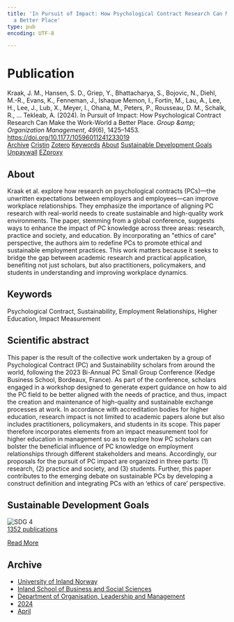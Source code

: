 ```yaml
---
title: 'In Pursuit of Impact: How Psychological Contract Research Can Make the Work-World
  a Better Place'
type: pub
encoding: UTF-8

---
```

<h1>Publication</h1>
<article id="csl-bib-container-YA2NG35T" class="csl-bib-container">
  <div class="csl-bib-body"> <div class="csl-entry">Kraak, J. M., Hansen, S. D., Griep, Y., Bhattacharya, S., Bojovic, N., Diehl, M.-R., Evans, K., Fenneman, J., Ishaque Memon, I., Fortin, M., Lau, A., Lee, H., Lee, J., Lub, X., Meyer, I., Ohana, M., Peters, P., Rousseau, D. M., Schalk, R., … Tekleab, A. (2024). In Pursuit of Impact: How Psychological Contract Research Can Make the Work-World a Better Place. <i>Group &#38;amp; Organization Management</i>, <i>49</i>(6), 1425–1453. <a href="https://doi.org/10.1177/10596011241233019">https://doi.org/10.1177/10596011241233019</a></div> </div>
  <div class="csl-bib-buttons">
    <a href="#taxonomy-article-YA2NG35T" alt="archive" class="csl-bib-button">Archive</a>
    <a href="https://app.cristin.no/results/show.jsf?id=2258170" alt="Cristin" class="csl-bib-button">Cristin</a>
    <a href="http://zotero.org/groups/5881554/items/YA2NG35T" alt="Zotero" class="csl-bib-button">Zotero</a>
    <a href="#keywords-article-YA2NG35T" alt="keywords" class="csl-bib-button">Keywords</a>
    <a href="#about-article-YA2NG35T" alt="about_pub" class="csl-bib-button">About</a>
    <a href="#sdg-article-YA2NG35T" alt="sdg" class="csl-bib-button">Sustainable Development Goals</a>
    <a href="https://journals.sagepub.com/doi/pdf/10.1177/10596011241233019" alt="Unpaywall" class="csl-bib-button">Unpaywall</a>
    <a href="https://journals.sagepub.com/doi/pdf/10.1177/10596011241233019" alt="EZproxy" class="csl-bib-button">EZproxy</a>
  </div>
  <div id="csl-bib-meta-container-YA2NG35T"></div>
</article>
<div id="csl-bib-meta-YA2NG35T" class="csl-bib-meta">
  <article id="about-article-YA2NG35T" class="about_pub-article">
    <h1>About</h1>
    Kraak et al. explore how research on psychological contracts (PCs)—the unwritten expectations between employers and employees—can improve workplace relationships. They emphasize the importance of aligning PC research with real-world needs to create sustainable and high-quality work environments. The paper, stemming from a global conference, suggests ways to enhance the impact of PC knowledge across three areas: research, practice and society, and education. By incorporating an "ethics of care" perspective, the authors aim to redefine PCs to promote ethical and sustainable employment practices. This work matters because it seeks to bridge the gap between academic research and practical application, benefiting not just scholars, but also practitioners, policymakers, and students in understanding and improving workplace dynamics.
  </article>
  <article id="keywords-article-YA2NG35T" class="keywords-article">
    <h1>Keywords</h1>
    Psychological Contract, Sustainability, Employment Relationships, Higher Education, Impact Measurement
  </article>
  <article id="abstract-article-YA2NG35T" class="abstract-article">
    <h1>Scientific abstract</h1>
    This paper is the result of the collective work undertaken by a group of Psychological Contract (PC) and Sustainability scholars from around the world, following the 2023 Bi-Annual PC Small Group Conference (Kedge Business School, Bordeaux, France). As part of the conference, scholars engaged in a workshop designed to generate expert guidance on how to aid the PC field to be better aligned with the needs of practice, and thus, impact the creation and maintenance of high-quality and sustainable exchange processes at work. In accordance with accreditation bodies for higher education, research impact is not limited to academic papers alone but also includes practitioners, policymakers, and students in its scope. This paper therefore incorporates elements from an impact measurement tool for higher education in management so as to explore how PC scholars can bolster the beneficial influence of PC knowledge on employment relationships through different stakeholders and means. Accordingly, our proposals for the pursuit of PC impact are organized in three parts: (1) research, (2) practice and society, and (3) students. Further, this paper contributes to the emerging debate on sustainable PCs by developing a construct definition and integrating PCs with an ‘ethics of care’ perspective.
  </article>
  <article id="sdg-article-YA2NG35T" class="sdg-article">
    <h1>Sustainable Development Goals</h1>
    <div class="sdg-container"><div id="sdg4" class="sdg">
        <img src="{{< params subfolder >}}images/sdg/sdg04_en.png" class="image" alt="SDG 4">
        <div class="sdg-overlay">
          <a href="{{< params subfolder >}}en/archive/?sdg=4#archive" class="sdg-publication-count"><span>1352</span> publications</a>
          <p><a href="https://sdgs.un.org/goals/goal4" class="sdg-read-more">Read More</a></p>
        </div>
      </div></div>
  </article>
  <article id="taxonomy-article-YA2NG35T" class="taxonomy-article">
    <h1>Archive</h1>
    <ul>
      <li><a href="{{< params subfolder >}}en/archive/?key=3DCRN523">University of Inland Norway</a></li>
      <li><a href="{{< params subfolder >}}en/archive/?key=DU8Q9LN9">Inland School of Business and Social Sciences</a></li>
      <li><a href="{{< params subfolder >}}en/archive/?key=4LUWR3ZM">Department of Organisation, Leadership and Management</a></li>
      <li><a href="{{< params subfolder >}}en/archive/?key=TY5PNNUR">2024</a></li>
      <li><a href="{{< params subfolder >}}en/archive/?key=CYWLS7Z7">April</a></li>
    </ul>
  </article>
</div>

